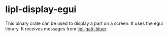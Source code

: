 # lipl-display-egui

This binary crate can be used to display a part on a screen. It uses the egui library.
It receives messages from [lipl-gatt-bluer](https://crates.io/crates/lipl-gatt-bluer).